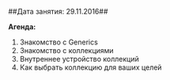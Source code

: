 ##Дата занятия: 29.11.2016##

**Агенда:**

1. Знакомство с Generics
1. Знакомство с коллекциями
1. Внутреннее устройство коллекций
1. Как выбрать коллекцию для ваших целей
